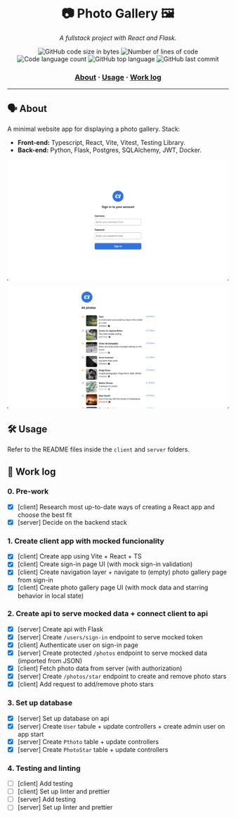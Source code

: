<h1 align="center">
	📷 Photo Gallery 🖼️
</h1>

<p align="center">
	<i>A fullstack project with React and Flask.</i>
</p>


<p align="center">
	<img alt="GitHub code size in bytes" src="https://img.shields.io/github/languages/code-size/appinha/photo-gallery?color=blueviolet" />
	<img alt="Number of lines of code" src="https://img.shields.io/tokei/lines/github/appinha/photo-gallery?color=blueviolet" />
	<img alt="Code language count" src="https://img.shields.io/github/languages/count/appinha/photo-gallery?color=blue" />
	<img alt="GitHub top language" src="https://img.shields.io/github/languages/top/appinha/photo-gallery?color=blue" />
	<img alt="GitHub last commit" src="https://img.shields.io/github/last-commit/appinha/photo-gallery?color=brightgreen" />
</p>

<h3 align="center">
	<a href="#%EF%B8%8F-about">About</a>
	<span> · </span>
	<a href="#%EF%B8%8F-usage">Usage</a>
	<span> · </span>
	<a href="-work-log">Work log</a>
</h3>

---

## 🗣️ About

A minimal website app for displaying a photo gallery. Stack:

- **Front-end:** Typescript, React, Vite, Vitest, Testing Library.
- **Back-end:** Python, Flask, Postgres, SQLAlchemy, JWT, Docker.

![Screenshot of Sign In page](sign_in.png)

![Screenshot of Photo Gallery page](photo_gallery.png)

## 🛠️ Usage

Refer to the README files inside the `client` and `server` folders.

## 📄 Work log

### 0. Pre-work

- [x]  [client] Research most up-to-date ways of creating a React app and choose the best fit
- [x]  [server] Decide on the backend stack

### 1. Create client app with mocked funcionality

- [x]  [client] Create app using Vite + React + TS
- [x]  [client] Create sign-in page UI (with mock sign-in validation)
- [x]  [client] Create navigation layer + navigate to (empty) photo gallery page from sign-in
- [x]  [client] Create photo gallery page UI (with mock data and starring behavior in local state)

### 2. Create api to serve mocked data + connect client to api

- [x]  [server] Create api with Flask
- [x]  [server] Create `/users/sign-in` endpoint to serve mocked token
- [x]  [client] Authenticate user on sign-in page
- [x]  [server] Create protected `/photos` endpoint to serve mocked data (imported from JSON)
- [x]  [client] Fetch photo data from server (with authorization)
- [x]  [server] Create `/photos/star` endpoint to create and remove photo stars
- [x]  [client] Add request to add/remove photo stars

### 3. Set up database

- [x]  [server] Set up database on api
- [x]  [server] Create `User` tabule + update controllers + create admin user on app start
- [x]  [server] Create `Pthoto` table + update controllers
- [x]  [server] Create `PhotoStar` table + update controllers

### 4. Testing and linting

- [ ]  [client] Add testing
- [ ]  [client] Set up linter and prettier
- [ ]  [server] Add testing
- [ ]  [server] Set up linter and prettier
